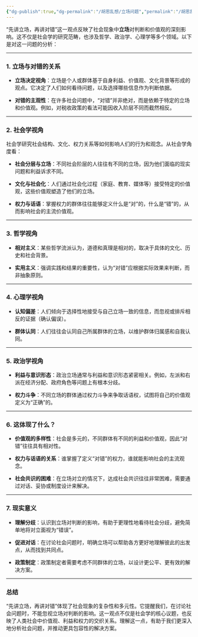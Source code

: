 ```yaml
---
{"dg-publish":true,"dg-permalink":"/胡思乱想/立场问题","permalink":"/胡思乱想/立场问题/","dgPassFrontmatter":true,"noteIcon":"","created":"2025-01-16T17:06:17.564+08:00","updated":"2025-04-12T12:58:00.892+08:00"}
---
```




“先讲立场，再讲对错”这一观点反映了社会现象中**立场**对判断和价值观的深刻影响。这不仅是社会学的研究范畴，也涉及哲学、政治学、心理学等多个领域。以下是对这一问题的分析：

---



### 1. **立场与对错的关系**
- **立场决定视角**：立场是个人或群体基于自身利益、价值观、文化背景等形成的观点。它决定了人们如何看待问题，以及选择哪些信息作为判断依据。
    
- **对错的主观性**：在许多社会问题中，“对错”并非绝对，而是依赖于特定的立场和价值观。例如，对税收政策的看法可能因收入阶层不同而截然相反。
    

---



### 2. **社会学视角**
社会学研究社会结构、文化、权力关系等如何影响人们的行为和观念。从社会学角度看：

- **社会分层与立场**：不同社会阶层的人往往有不同的立场，因为他们面临的现实问题和利益诉求不同。
    
- **文化与社会化**：人们通过社会化过程（家庭、教育、媒体等）接受特定的价值观，这些价值观塑造了他们的立场。
    
- **权力与话语**：掌握权力的群体往往能够定义什么是“对”的，什么是“错”的，从而影响社会的主流价值观。
    

---



### 3. **哲学视角**
- **相对主义**：某些哲学流派认为，道德和真理是相对的，取决于具体的文化、历史和社会背景。
    
- **实用主义**：强调实践和结果的重要性，认为“对错”应根据实际效果来判断，而非抽象原则。
    

---



### 4. **心理学视角**
- **认知偏差**：人们倾向于选择性地接受与自己立场一致的信息，而忽视或排斥相反的证据（确认偏误）。
    
- **群体认同**：人们往往会认同自己所属群体的立场，以维护群体归属感和自我认同。
    

---



### 5. **政治学视角**
- **利益与意识形态**：政治立场通常与利益和意识形态紧密相关。例如，左派和右派在经济分配、政府角色等问题上有根本分歧。
    
- **权力斗争**：不同立场的群体通过权力斗争来争取话语权，试图将自己的价值观定义为“正确”的。
    

---



### 6. **这体现了什么？**
- **价值观的多样性**：社会是多元的，不同群体有不同的利益和价值观，因此“对错”往往具有相对性。
    
- **权力与话语的关系**：谁掌握了定义“对错”的权力，谁就能影响社会的主流观念。
    
- **社会共识的困难**：在立场对立的情况下，达成社会共识往往非常困难，需要通过对话、妥协或制度设计来解决。
    

---



### 7. **现实意义**
- **理解分歧**：认识到立场对判断的影响，有助于更理性地看待社会分歧，避免简单地将对立面视为“错误”。
    
- **促进对话**：在讨论社会问题时，明确立场可以帮助各方更好地理解彼此的出发点，从而找到共同点。
    
- **政策制定**：政策制定者需要考虑不同群体的立场，以设计更公平、更有效的解决方案。
    

---



### 总结
“先讲立场，再讲对错”体现了社会现象的复杂性和多元性。它提醒我们，在讨论社会问题时，不能忽视立场对判断的影响。这一观点不仅是社会学的核心议题，也反映了人类社会中价值观、利益和权力的交织关系。理解这一点，有助于我们更深入地分析社会问题，并推动更具包容性的解决方案。
